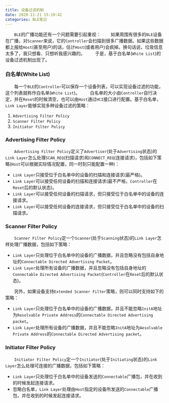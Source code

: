 ```yaml
---
title: 设备过滤机制
date: 2020-11-21 15:19:42
categories: BLE笔记
---
```

&emsp;&emsp;`BLE`的广播功能还有一个问题需要引起重视：
&emsp;&emsp;如果周围有很多的`BLE`设备在广播，对`Scanner`来说，它的`Controller`会扫描到很多广播数据。如果这些数据都上报给`Host`(甚至用户)的话，估计`Host`(或者用户)会疯掉。换句话说，垃圾信息太多了，我只想看、只想听我感兴趣的。
&emsp;&emsp;于是，基于白名单(`White List`)的设备过滤机制出现了。

### 白名单(White List)

&emsp;&emsp;每一个`BLE`的`Controller`可以保存一个设备列表，可以实现设备过滤的功能，这个列表就称作白名单(`White List`)。
&emsp;&emsp;白名单的大小由`Controller`自行决定，并在`Reset`的时候清空，也可以由`Host`通过`HCI`接口进行配置。基于白名单，`Link Layer`能够实现多种设备过滤的策略：

1. `Advertising Filter Policy`
2. `Scanner Filter Policy`
3. `Initiator Filter Policy`

### Advertising Filter Policy

&emsp;&emsp;`Advertising Filter Policy`定义了`Advertiser`(处于`Advertising`状态)的`Link Layer`怎么处理`SCAN_REQ`(扫描请求)和`CONNECT_REQ`(连接请求)，包括如下策略(`Host`可以根据实际情况配置，同一时刻只能配置一种)：

- `Link Layer`只接受位于白名单中的设备的扫描和连接请求(最严格)。
- `Link Layer`可以接受任何设备的扫描和连接请求(最不严格，`Controller`在`Reset`后的默认状态)。
- `Link Layer`可以接受任何设备的扫描请求，但只接受位于白名单中的设备的连接请求。
- `Link Layer`可以接受任何设备的连接请求，但只接受位于白名单中的设备的扫描请求。

### Scanner Filter Policy

&emsp;&emsp;`Scanner Filter Policy`定一个`Scanner`(处于`Scanning`状态)的`Link Layer`怎样处理广播数据，包括如下策略：

- `Link Layer`只处理位于白名单中的设备的广播数据，并且忽略没有包括自身地址的`Connectable Directed Advertising Packet`。
- `Link Layer`处理所有设备的广播数据，并且忽略没有包括自身地址的`Connectable Directed Advertising Packet`(`Controller`在`Reset`后的默认状态)。

&emsp;&emsp;另外，如果设备支持`Extended Scanner Filter`策略，则可以同时支持如下的策略：

- `Link Layer`只处理位于白名单中的设备的广播数据，并且不能忽略`InitA`地址为`Resolvable Private Address`的`Connectable Directed Advertising packet`。
- `Link Layer`处理所有设备的广播数据，并且不能忽略`InitA`地址为`Aesolvable Private Address`的`Connectable Directed Advertising packet`。

### Initiator Filter Policy

&emsp;&emsp;`Initiator Filter Policy`定一个`Initiator`(处于`Initiating`状态)的`Link Layer`怎么处理可连接的广播数据，包括如下策略：

- `Link Layer`只处理位于白名单中的设备发送的`Connectable`广播包，并在收到的时候发起连接请求。
- 忽略白名单，`Link Layer`处理由`Host`指定的设备所发送的`Connectable`广播包，并在收到的时候发起连接请求。